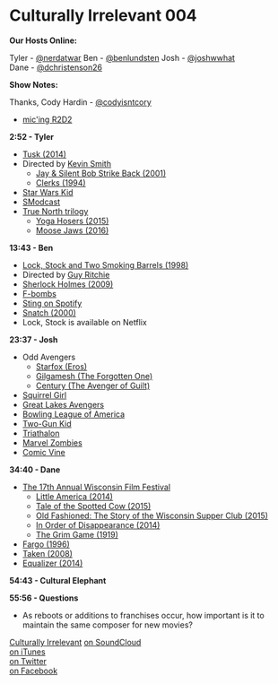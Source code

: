 # Culturally Irrelevant 004

**Our Hosts Online:**  

Tyler - [@nerdatwar](http://twitter.com/nerdatwar)
Ben - [@benlundsten](http://twitter.com/benlundsten)
Josh - [@joshwwhat](http://twitter.com/joshwwhat)  
Dane - [@dchristenson26](http://twitter.com/dchristenson26)

**Show Notes:**  

Thanks, Cody Hardin - [@codyisntcory](http://twitter.com/CodyIsntCory)
 - [mic'ing R2D2](https://twitter.com/CodyIsntCory/status/586333997329965056)

**2:52 - Tyler**  
 - [Tusk (2014)](http://www.imdb.com/title/tt3099498/)
 - Directed by [Kevin Smith](http://www.imdb.com/name/nm0003620/)
     - [Jay & Silent Bob Strike Back (2001)](http://www.imdb.com/title/tt0261392/)
     - [Clerks (1994)](http://www.imdb.com/title/tt0109445/)
 - [Star Wars Kid](https://www.youtube.com/watch?v=HPPj6viIBmU)
 - [SModcast](http://smodcast.com/)
 - [True North trilogy](https://en.wikipedia.org/wiki/True_North_trilogy)
     - [Yoga Hosers (2015)](http://www.imdb.com/title/tt3838992/)
     - [Moose Jaws (2016)](http://www.imdb.com/title/tt4269346/)

**13:43 - Ben**  
 - [Lock, Stock and Two Smoking Barrels (1998)](http://www.imdb.com/title/tt0120735/)
 - Directed by [Guy Ritchie](http://www.imdb.com/name/nm0005363/)
 - [Sherlock Holmes (2009)](http://www.imdb.com/title/tt0988045/)
 - [F-bombs](https://www.youtube.com/watch?v=Ry_7I_WYqFA)
 - [Sting on Spotify](https://play.spotify.com/artist/0Ty63ceoRnnJKVEYP0VQpk?play=true&utm_source=open.spotify.com&utm_medium=open)
 - [Snatch (2000)](http://www.imdb.com/title/tt0208092/)
 - Lock, Stock is available on Netflix

**23:37 - Josh**  
 - Odd Avengers
     - [Starfox (Eros)](http://www.comicvine.com/starfox/4005-7257/)
     - [Gilgamesh (The Forgotten One)](http://www.comicvine.com/gilgamesh/4005-29157/)
     - [Century (The Avenger of Guilt)](http://www.comicvine.com/century/4005-14222/)
 - [Squirrel Girl](http://www.comicvine.com/squirrel-girl/4005-2488/)
 - [Great Lakes Avengers](http://www.comicvine.com/great-lakes-avengers/4060-23989/)
 - [Bowling League of America](http://www.comicvine.com/bowling-league-of-america/4060-61184/)
 - [Two-Gun Kid](http://www.comicvine.com/two-gun-kid/4005-7240/)
 - [Triathalon](http://www.comicvine.com/3-d-man-garrett-jr/4005-3322/)
 - [Marvel Zombies](http://www.comicvine.com/marvel-zombies/4060-15411/)
 - [Comic Vine](http://www.comicvine.com/)

**34:40 - Dane**  
 - [The 17th Annual Wisconsin Film Festival](http://2015.wifilmfest.org/)
     - [Little America (2014)](http://guide.wifilmfest.org/2015/Event.aspx?id=3252)
     - [Tale of the Spotted Cow (2015)](http://guide.wifilmfest.org/2015/Event.aspx?id=3254)
     - [Old Fashioned: The Story of the Wisconsin Supper Club (2015)](http://guide.wifilmfest.org/2015/Event.aspx?id=3253)
     - [In Order of Disappearance (2014)](http://guide.wifilmfest.org/2015/Event.aspx?id=3356)
     - [The Grim Game (1919)](http://guide.wifilmfest.org/2015/Event.aspx?id=3321)
 - [Fargo (1996)](http://www.imdb.com/title/tt0116282/)
 - [Taken (2008)](http://www.imdb.com/title/tt0936501/)
 - [Equalizer (2014)](http://www.imdb.com/title/tt0455944/)

**54:43 - Cultural Elephant**  

**55:56 - Questions**
 - As reboots or additions to franchises occur, how important is it to maintain the same composer for new movies?

[Culturally Irrelevant](http://www.culturallyirrelevant.com/)
[on SoundCloud](https://soundcloud.com/culturally-irrelevant)  
[on iTunes](https://itun.es/i6Lj4FQ)  
[on Twitter](https://twitter.com/cirrelevantpod)  
[on Facebook](https://www.facebook.com/culturallyirrelevant)  
